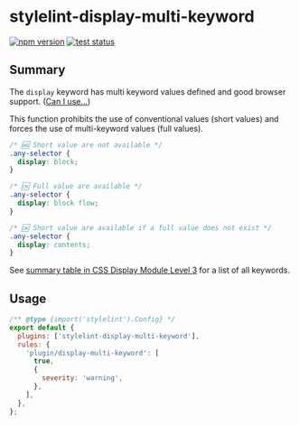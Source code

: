 # stylelint-display-multi-keyword

[![npm version](https://badge.fury.io/js/stylelint-display-multi-keyword.svg)](https://www.npmjs.com/package/stylelint-display-multi-keyword)
[![test status](https://github.com/SaekiTominaga/stylelint-plugin/actions/workflows/display-multi-keyword-test.yml/badge.svg)](https://github.com/SaekiTominaga/stylelint-plugin/actions/workflows/display-multi-keyword-test.yml)

## Summary

The `display` keyword has multi keyword values defined and good browser support. ([Can I use...](https://caniuse.com/mdn-css_properties_display_multi-keyword_values))

This function prohibits the use of conventional values (short values) and forces the use of multi-keyword values (full values).

```css
/* 🆖 Short value are not available */
.any-selector {
  display: block;
}

/* 🆗 Full value are available */
.any-selector {
  display: block flow;
}

/* 🆗 Short value are available if a full value does not exist */
.any-selector {
  display: contents;
}
```

See [summary table in CSS Display Module Level 3](https://drafts.csswg.org/css-display/#display-value-summary) for a list of all keywords.

## Usage

```javascript
/** @type {import('stylelint').Config} */
export default {
  plugins: ['stylelint-display-multi-keyword'],
  rules: {
    'plugin/display-multi-keyword': [
      true,
      {
        severity: 'warning',
      },
    ],
  },
};
```
